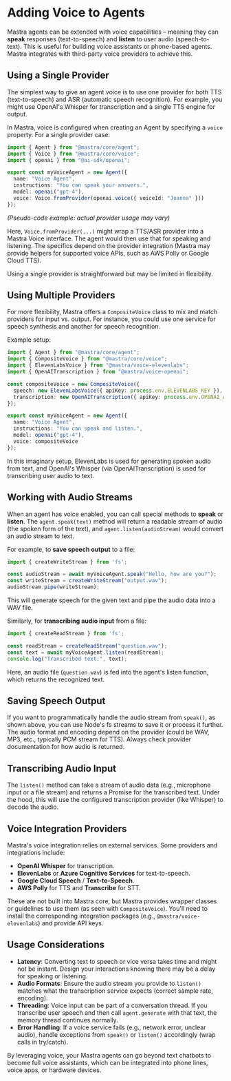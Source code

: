 # Adding Voice to Agents

Mastra agents can be extended with voice capabilities – meaning they can **speak** responses (text-to-speech) and **listen** to user audio (speech-to-text). This is useful for building voice assistants or phone-based agents. Mastra integrates with third-party voice providers to achieve this.

## Using a Single Provider

The simplest way to give an agent voice is to use one provider for both TTS (text-to-speech) and ASR (automatic speech recognition). For example, you might use OpenAI's Whisper for transcription and a single TTS engine for output.

In Mastra, voice is configured when creating an Agent by specifying a `voice` property. For a single provider case:

```ts
import { Agent } from "@mastra/core/agent";
import { Voice } from "@mastra/core/voice";
import { openai } from "@ai-sdk/openai";

export const myVoiceAgent = new Agent({
  name: "Voice Agent",
  instructions: "You can speak your answers.",
  model: openai("gpt-4"),
  voice: Voice.fromProvider(openai.voice({ voiceId: "Joanna" }))
});
```

*(Pseudo-code example: actual provider usage may vary)*

Here, `Voice.fromProvider(...)` might wrap a TTS/ASR provider into a Mastra Voice interface. The agent would then use that for speaking and listening. The specifics depend on the provider integration (Mastra may provide helpers for supported voice APIs, such as AWS Polly or Google Cloud TTS).

Using a single provider is straightforward but may be limited in flexibility.

## Using Multiple Providers

For more flexibility, Mastra offers a `CompositeVoice` class to mix and match providers for input vs. output. For instance, you could use one service for speech synthesis and another for speech recognition.

Example setup:

```ts
import { Agent } from "@mastra/core/agent";
import { CompositeVoice } from "@mastra/core/voice";
import { ElevenLabsVoice } from "@mastra/voice-elevenlabs";
import { OpenAITranscription } from "@mastra/voice-openai"; 

const compositeVoice = new CompositeVoice({
  speech: new ElevenLabsVoice({ apiKey: process.env.ELEVENLABS_KEY }),
  transcription: new OpenAITranscription({ apiKey: process.env.OPENAI_API_KEY })
});

export const myVoiceAgent = new Agent({
  name: "Voice Agent",
  instructions: "You can speak and listen.",
  model: openai("gpt-4"),
  voice: compositeVoice
});
```

In this imaginary setup, ElevenLabs is used for generating spoken audio from text, and OpenAI's Whisper (via OpenAITranscription) is used for transcribing user audio to text.

## Working with Audio Streams

When an agent has voice enabled, you can call special methods to **speak** or **listen**. The `agent.speak(text)` method will return a readable stream of audio (the spoken form of the text), and `agent.listen(audioStream)` would convert an audio stream to text.

For example, to **save speech output** to a file:

```ts
import { createWriteStream } from 'fs';

const audioStream = await myVoiceAgent.speak("Hello, how are you?");
const writeStream = createWriteStream("output.wav");
audioStream.pipe(writeStream);
```

This will generate speech for the given text and pipe the audio data into a WAV file.

Similarly, for **transcribing audio input** from a file:

```ts
import { createReadStream } from 'fs';

const readStream = createReadStream("question.wav");
const text = await myVoiceAgent.listen(readStream);
console.log("Transcribed text:", text);
```

Here, an audio file (`question.wav`) is fed into the agent's listen function, which returns the recognized text.

## Saving Speech Output

If you want to programmatically handle the audio stream from `speak()`, as shown above, you can use Node's fs streams to save it or process it further. The audio format and encoding depend on the provider (could be WAV, MP3, etc., typically PCM stream for TTS). Always check provider documentation for how audio is returned.

## Transcribing Audio Input

The `listen()` method can take a stream of audio data (e.g., microphone input or a file stream) and returns a Promise for the transcribed text. Under the hood, this will use the configured transcription provider (like Whisper) to decode the audio.

## Voice Integration Providers

Mastra's voice integration relies on external services. Some providers and integrations include:
- **OpenAI Whisper** for transcription.
- **ElevenLabs** or **Azure Cognitive Services** for text-to-speech.
- **Google Cloud Speech** / **Text-to-Speech**.
- **AWS Polly** for TTS and **Transcribe** for STT.

These are not built into Mastra core, but Mastra provides wrapper classes or guidelines to use them (as seen with `CompositeVoice`). You'll need to install the corresponding integration packages (e.g., `@mastra/voice-elevenlabs`) and provide API keys.

## Usage Considerations

- **Latency**: Converting text to speech or vice versa takes time and might not be instant. Design your interactions knowing there may be a delay for speaking or listening.
- **Audio Formats**: Ensure the audio stream you provide to `listen()` matches what the transcription service expects (correct sample rate, encoding).
- **Threading**: Voice input can be part of a conversation thread. If you transcribe user speech and then call `agent.generate` with that text, the memory thread continues normally.
- **Error Handling**: If a voice service fails (e.g., network error, unclear audio), handle exceptions from `speak()` or `listen()` accordingly (wrap calls in try/catch).

By leveraging voice, your Mastra agents can go beyond text chatbots to become full voice assistants, which can be integrated into phone lines, voice apps, or hardware devices.
